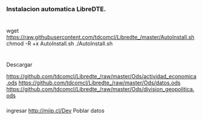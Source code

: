### Instalacion automatica LibreDTE. 
#
#

wget https://raw.githubusercontent.com/tdcomcl/Libredte_/master/AutoInstall.sh
chmod -R +x AutoInstall.sh
./AutoInstall.sh

# 
Descargar 

https://github.com/tdcomcl/Libredte_/raw/master/Ods/actividad_economica.ods
https://github.com/tdcomcl/Libredte_/raw/master/Ods/datos.ods
https://github.com/tdcomcl/Libredte_/raw/master/Ods/division_geopolitica.ods

###
ingresar http://miip.cl/Dev
Poblar datos 



